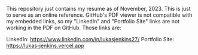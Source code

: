 This repository just contains my resume as of November, 2023. This is just to serve as an online reference.
GitHub's PDF viewer is not compatible with my embedded links, so my "LinkedIn" and "Portfolio Site" links are not working in the PDF on GitHub.
Those links are:

LinkedIn: https://www.linkedin.com/in/lukasjenkins27/
Portfolio Site: https://lukas-jenkins.vercel.app
